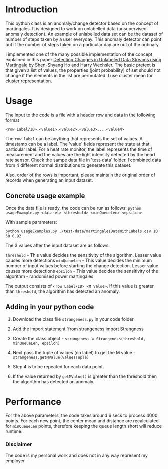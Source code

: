 # Introduction

This python class is an anomaly/change detector based on the concept of martingales. It is designed to work on unlabelled data (unsupervised anomaly detection). An example of unlabelled data set can be the dataset of number of steps taken by a user everyday. This anomaly detector can point out if the number of steps taken on a particular day are out of the ordinary. 

I implemented one of the many possible implementation of the concept explained in this paper  [Detecting Changes in Unlabeled Data Streams using Martingale](http://ijcai.org/Proceedings/07/Papers/308.pdf) by Shen-Shyang Ho and Harry Wechsler. The basic pretext is that given a list of values, the properties (joint probability) of set should not change if the elements in the list are permutated. I use cluster mean for cluster representation.  



# Usage

The input to the code is a file with a header row and data in the following format 

`<row Label/ID>,<value1>,<value2>,<value3>...,<valueN>`

The `row label` can be anything that represents the set of values. A timestamp can be a label. The 'value' fields represent the state at that particular label. For a heat rate monitor, the label represents the time of measurement and the values are the light intensity detected by the heart rate sensor. Check the sampe data file in 'test-data' folder. I combined data from 4 different normal distributions to generate this dataset.   

Also, order of the rows is important, please maintain the original order of records when generating an input dataset. 


## Concrete usage example

Once the data file is ready, the code can be run as follows:
```python usageExample.py <dataset> <threshold> <minQueueLen> <epsilon>```
 
With sample parameters:

```python usageExamples.py ./test-data/martingalesDataWithLabels.csv 10 50 0.92```
 
The 3 values after the input dataset are as follows:

`threshold` -  This value decides the sensitivity of the algorithm. Lesser value causes more detections
`minQueueLen` -  This value decides the minimum number of input values before starting the change detection. Lesser value causes more detections
`epsilon` -  This value decides the sensitivity of the algorithm - randomised power martingales


The output consists of  ```<row Label/ID> <M Value>```. If this value is greater than `threshold`, the algorithm has detected an anomaly. 



## Adding in your python code 

1. Download the class file `strangeness.py` in your code folder  
2. Add the import statement `from strangeness import Strangness
3. Create the class object - `strangeness = Strangeness(threshold, minQueueLen, epsilon)`
4. Next pass the tuple of values (no label) to get the M value - `strangeness.getMValue(valuesTuple)` 

5. Step 4 is to be repeated for each data point. 
6. If the value returned by `getMValue()` is greater than the threshold then the algorithm has detected an anomaly. 

# Performance

For the above parameters, the code takes around 6 secs to process 4000 points. 
For each new point, the center mean and distance are recalculated for `minQueueLen` points, therefore keeping the queue length short will reduce runtime.    

### Disclaimer

The code is my personal work and does not in any way represent my employer


